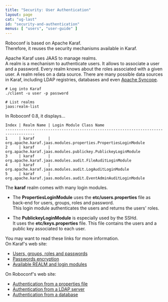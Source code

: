```yaml
---
title: "Security: User Authentication"
layout: page
cat: "ug-last"
id: "security-and-authentication"
menus: [ "users", "user-guide" ]
---
```


Roboconf is based on Apache Karaf.  
Therefore, it reuses the security mechanisms available in Karaf.

Apache Karaf uses JAAS to manage realms.  
A realm is a mechanism to authenticate users. It allows to associate a user and a password.
Every realm knows about the roles associated with a given user. A realm relies on a data source.
There are many possible data sources in Karaf, including LDAP registries, databases and even [Apache Syncope](https://syncope.apache.org).


```properties
# Log into Karaf
./client -u user -p password

# List realms
jaas:realm-list
```

In Roboconf 0.8, it displays...

```
Index | Realm Name | Login Module Class Name
-----------------------------------------------------------------------------------
1     | karaf      | org.apache.karaf.jaas.modules.properties.PropertiesLoginModule
2     | karaf      | org.apache.karaf.jaas.modules.publickey.PublickeyLoginModule
3     | karaf      | org.apache.karaf.jaas.modules.audit.FileAuditLoginModule
4     | karaf      | org.apache.karaf.jaas.modules.audit.LogAuditLoginModule
5     | karaf      | org.apache.karaf.jaas.modules.audit.EventAdminAuditLoginModule
```

The **karaf** realm comes with many login modules.

* The **PropertiesLoginModule** uses the **etc/users.properties** file as back-end for users, groups, roles and password.  
This login module authenticates the users and returns the users' roles.

* The **PublickeyLoginModule** is especially used by the SSHd.  
It uses the **etc/keys.properties** file. This file contains the users and a public key associated to each user.

You may want to read these links for more information.  
On Karaf's web site:

* [Users, groups, roles and passwords](https://karaf.apache.org/manual/latest/#_users_groups_roles_and_passwords)
* [Passwords encryption](https://karaf.apache.org/manual/latest/#_passwords_encryption)
* [Available REALM and login modules](https://karaf.apache.org/manual/latest/#_available_realm_and_login_modules)

On Roboconf's web site:

* [Authentication from a properties file](security-and-authentication-with-properties-files.html)
* [Authentication from a LDAP server](security-and-authentication-with-a-ldap-server.html)
* [Authentication from a database](security-and-authentication-with-a-database.html)
